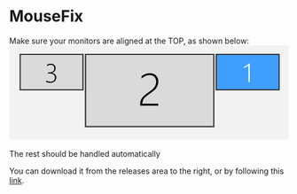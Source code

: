 # MouseFix
Make sure your monitors are aligned at the TOP, as shown below:
![Monitor Alignment](https://github.com/cjmanca/MouseFix/raw/master/image.png)

The rest should be handled automatically

You can download it from the releases area to the right, or by following this [link](https://github.com/cjmanca/MouseFix/releases).
